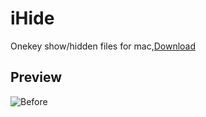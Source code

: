 # iHide
Onekey show/hidden files for mac,[Download](https://github.com/isnine/iHide/raw/master/iHide.dmg)
## Preview
![Before](https://github.com/isnine/iHide/blob/master/Preview.jpg)


